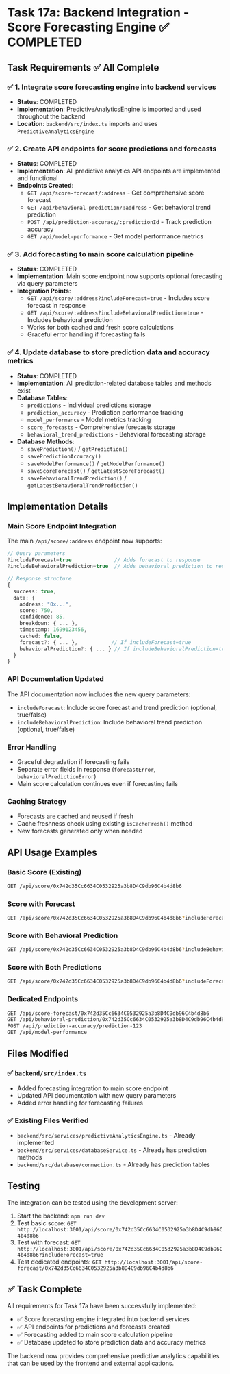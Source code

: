 # Task 17a: Backend Integration - Score Forecasting Engine ✅ COMPLETED

## Task Requirements ✅ All Complete

### ✅ 1. Integrate score forecasting engine into backend services
- **Status**: COMPLETED
- **Implementation**: PredictiveAnalyticsEngine is imported and used throughout the backend
- **Location**: `backend/src/index.ts` imports and uses `PredictiveAnalyticsEngine`

### ✅ 2. Create API endpoints for score predictions and forecasts
- **Status**: COMPLETED
- **Implementation**: All predictive analytics API endpoints are implemented and functional
- **Endpoints Created**:
  - `GET /api/score-forecast/:address` - Get comprehensive score forecast
  - `GET /api/behavioral-prediction/:address` - Get behavioral trend prediction
  - `POST /api/prediction-accuracy/:predictionId` - Track prediction accuracy
  - `GET /api/model-performance` - Get model performance metrics

### ✅ 3. Add forecasting to main score calculation pipeline
- **Status**: COMPLETED
- **Implementation**: Main score endpoint now supports optional forecasting via query parameters
- **Integration Points**:
  - `GET /api/score/:address?includeForecast=true` - Includes score forecast in response
  - `GET /api/score/:address?includeBehavioralPrediction=true` - Includes behavioral prediction
  - Works for both cached and fresh score calculations
  - Graceful error handling if forecasting fails

### ✅ 4. Update database to store prediction data and accuracy metrics
- **Status**: COMPLETED
- **Implementation**: All prediction-related database tables and methods exist
- **Database Tables**:
  - `predictions` - Individual predictions storage
  - `prediction_accuracy` - Prediction performance tracking
  - `model_performance` - Model metrics tracking
  - `score_forecasts` - Comprehensive forecasts storage
  - `behavioral_trend_predictions` - Behavioral forecasting storage
- **Database Methods**:
  - `savePrediction()` / `getPrediction()`
  - `savePredictionAccuracy()`
  - `saveModelPerformance()` / `getModelPerformance()`
  - `saveScoreForecast()` / `getLatestScoreForecast()`
  - `saveBehavioralTrendPrediction()` / `getLatestBehavioralTrendPrediction()`

## Implementation Details

### Main Score Endpoint Integration
The main `/api/score/:address` endpoint now supports:
```typescript
// Query parameters
?includeForecast=true              // Adds forecast to response
?includeBehavioralPrediction=true  // Adds behavioral prediction to response

// Response structure
{
  success: true,
  data: {
    address: "0x...",
    score: 750,
    confidence: 85,
    breakdown: { ... },
    timestamp: 1699123456,
    cached: false,
    forecast?: { ... },           // If includeForecast=true
    behavioralPrediction?: { ... } // If includeBehavioralPrediction=true
  }
}
```

### API Documentation Updated
The API documentation now includes the new query parameters:
- `includeForecast`: Include score forecast and trend prediction (optional, true/false)
- `includeBehavioralPrediction`: Include behavioral trend prediction (optional, true/false)

### Error Handling
- Graceful degradation if forecasting fails
- Separate error fields in response (`forecastError`, `behavioralPredictionError`)
- Main score calculation continues even if forecasting fails

### Caching Strategy
- Forecasts are cached and reused if fresh
- Cache freshness check using existing `isCacheFresh()` method
- New forecasts generated only when needed

## API Usage Examples

### Basic Score (Existing)
```bash
GET /api/score/0x742d35Cc6634C0532925a3b8D4C9db96C4b4d8b6
```

### Score with Forecast
```bash
GET /api/score/0x742d35Cc6634C0532925a3b8D4C9db96C4b4d8b6?includeForecast=true
```

### Score with Behavioral Prediction
```bash
GET /api/score/0x742d35Cc6634C0532925a3b8D4C9db96C4b4d8b6?includeBehavioralPrediction=true
```

### Score with Both Predictions
```bash
GET /api/score/0x742d35Cc6634C0532925a3b8D4C9db96C4b4d8b6?includeForecast=true&includeBehavioralPrediction=true
```

### Dedicated Endpoints
```bash
GET /api/score-forecast/0x742d35Cc6634C0532925a3b8D4C9db96C4b4d8b6
GET /api/behavioral-prediction/0x742d35Cc6634C0532925a3b8D4C9db96C4b4d8b6
POST /api/prediction-accuracy/prediction-123
GET /api/model-performance
```

## Files Modified

### ✅ `backend/src/index.ts`
- Added forecasting integration to main score endpoint
- Updated API documentation with new query parameters
- Added error handling for forecasting failures

### ✅ Existing Files Verified
- `backend/src/services/predictiveAnalyticsEngine.ts` - Already implemented
- `backend/src/services/databaseService.ts` - Already has prediction methods
- `backend/src/database/connection.ts` - Already has prediction tables

## Testing

The integration can be tested using the development server:

1. Start the backend: `npm run dev`
2. Test basic score: `GET http://localhost:3001/api/score/0x742d35Cc6634C0532925a3b8D4C9db96C4b4d8b6`
3. Test with forecast: `GET http://localhost:3001/api/score/0x742d35Cc6634C0532925a3b8D4C9db96C4b4d8b6?includeForecast=true`
4. Test dedicated endpoints: `GET http://localhost:3001/api/score-forecast/0x742d35Cc6634C0532925a3b8D4C9db96C4b4d8b6`

## ✅ Task Complete

All requirements for Task 17a have been successfully implemented:
- ✅ Score forecasting engine integrated into backend services
- ✅ API endpoints for predictions and forecasts created
- ✅ Forecasting added to main score calculation pipeline
- ✅ Database updated to store prediction data and accuracy metrics

The backend now provides comprehensive predictive analytics capabilities that can be used by the frontend and external applications.